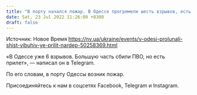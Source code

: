 ```yaml
---
title: "В порту начался пожар. В Одессе прогремели шесть взрывов, есть прилет — нардеп"
date: Sat, 23 Jul 2022 11:26:00 +0300
draft: false
---
```

Источник: Новое Время https://nv.ua/ukraine/events/v-odesi-prolunali-shist-vibuhiv-ye-prilit-nardep-50258369.html


«В Одессе уже 6 взрывов. Большую часть сбили ПВО, но есть прилет», — написал он в Telegram.

По его словам, в порту Одессы возник пожар.

Присоединяйтесь к нам в соцсетях Facebook, Telegram и Instagram.
